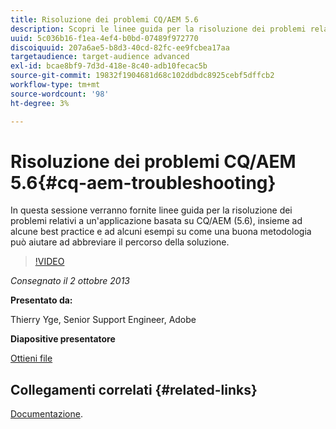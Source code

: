 ```yaml
---
title: Risoluzione dei problemi CQ/AEM 5.6
description: Scopri le linee guida per la risoluzione dei problemi relativi a un’applicazione basata su CQ/AEM (5.6), alcune best practice e alcuni esempi su come una buona metodologia può aiutare ad abbreviare il percorso della soluzione.
uuid: 5c036b16-f1ea-4ef4-b0bd-07489f972770
discoiquuid: 207a6ae5-b8d3-40cd-82fc-ee9fcbea17aa
targetaudience: target-audience advanced
exl-id: bcae8bf9-7d3d-418e-8c40-adb10fecac5b
source-git-commit: 19832f1904681d68c102ddbdc8925cebf5dffcb2
workflow-type: tm+mt
source-wordcount: '98'
ht-degree: 3%

---
```


# Risoluzione dei problemi CQ/AEM 5.6{#cq-aem-troubleshooting}

In questa sessione verranno fornite linee guida per la risoluzione dei problemi relativi a un&#39;applicazione basata su CQ/AEM (5.6), insieme ad alcune best practice e ad alcuni esempi su come una buona metodologia può aiutare ad abbreviare il percorso della soluzione.

>[!VIDEO](https://video.tv.adobe.com/v/19571/?quality=9)

*Consegnato il 2 ottobre 2013*

**Presentato da:**

Thierry Yge, Senior Support Engineer, Adobe

**Diapositive presentatore**

[Ottieni file](assets/gems-cq-troubleshoot-ppt-2.pdf)

## Collegamenti correlati {#related-links}

[Documentazione](http://docs.adobe.com/docs/en/cq/current/howto/troubleshoot.html).
